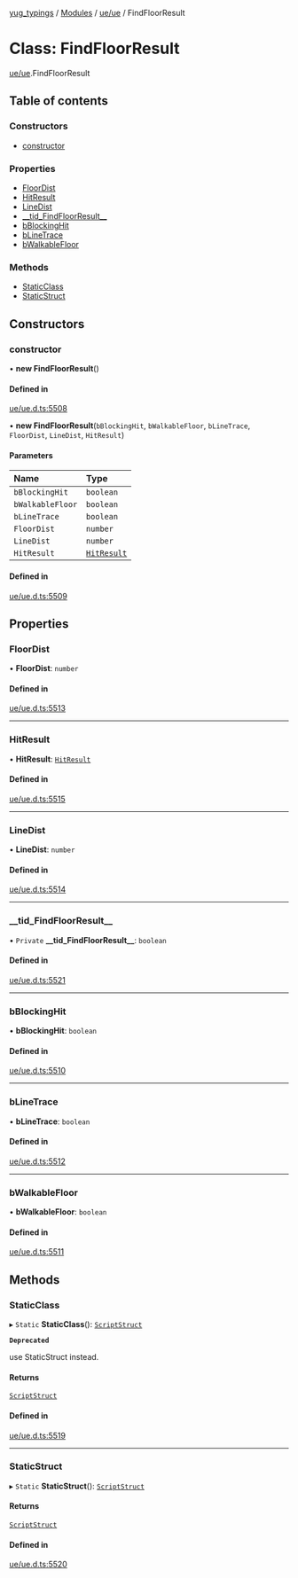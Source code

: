 [yug_typings](../README.md) / [Modules](../modules.md) / [ue/ue](../modules/ue_ue.md) / FindFloorResult

# Class: FindFloorResult

[ue/ue](../modules/ue_ue.md).FindFloorResult

## Table of contents

### Constructors

- [constructor](ue_ue.FindFloorResult.md#constructor)

### Properties

- [FloorDist](ue_ue.FindFloorResult.md#floordist)
- [HitResult](ue_ue.FindFloorResult.md#hitresult)
- [LineDist](ue_ue.FindFloorResult.md#linedist)
- [\_\_tid\_FindFloorResult\_\_](ue_ue.FindFloorResult.md#__tid_findfloorresult__)
- [bBlockingHit](ue_ue.FindFloorResult.md#bblockinghit)
- [bLineTrace](ue_ue.FindFloorResult.md#blinetrace)
- [bWalkableFloor](ue_ue.FindFloorResult.md#bwalkablefloor)

### Methods

- [StaticClass](ue_ue.FindFloorResult.md#staticclass)
- [StaticStruct](ue_ue.FindFloorResult.md#staticstruct)

## Constructors

### constructor

• **new FindFloorResult**()

#### Defined in

[ue/ue.d.ts:5508](https://github.com/YugMetaverse/yug_typings/blob/b7d9b19/ue/ue.d.ts#L5508)

• **new FindFloorResult**(`bBlockingHit`, `bWalkableFloor`, `bLineTrace`, `FloorDist`, `LineDist`, `HitResult`)

#### Parameters

| Name | Type |
| :------ | :------ |
| `bBlockingHit` | `boolean` |
| `bWalkableFloor` | `boolean` |
| `bLineTrace` | `boolean` |
| `FloorDist` | `number` |
| `LineDist` | `number` |
| `HitResult` | [`HitResult`](ue_ue.HitResult.md) |

#### Defined in

[ue/ue.d.ts:5509](https://github.com/YugMetaverse/yug_typings/blob/b7d9b19/ue/ue.d.ts#L5509)

## Properties

### FloorDist

• **FloorDist**: `number`

#### Defined in

[ue/ue.d.ts:5513](https://github.com/YugMetaverse/yug_typings/blob/b7d9b19/ue/ue.d.ts#L5513)

___

### HitResult

• **HitResult**: [`HitResult`](ue_ue.HitResult.md)

#### Defined in

[ue/ue.d.ts:5515](https://github.com/YugMetaverse/yug_typings/blob/b7d9b19/ue/ue.d.ts#L5515)

___

### LineDist

• **LineDist**: `number`

#### Defined in

[ue/ue.d.ts:5514](https://github.com/YugMetaverse/yug_typings/blob/b7d9b19/ue/ue.d.ts#L5514)

___

### \_\_tid\_FindFloorResult\_\_

• `Private` **\_\_tid\_FindFloorResult\_\_**: `boolean`

#### Defined in

[ue/ue.d.ts:5521](https://github.com/YugMetaverse/yug_typings/blob/b7d9b19/ue/ue.d.ts#L5521)

___

### bBlockingHit

• **bBlockingHit**: `boolean`

#### Defined in

[ue/ue.d.ts:5510](https://github.com/YugMetaverse/yug_typings/blob/b7d9b19/ue/ue.d.ts#L5510)

___

### bLineTrace

• **bLineTrace**: `boolean`

#### Defined in

[ue/ue.d.ts:5512](https://github.com/YugMetaverse/yug_typings/blob/b7d9b19/ue/ue.d.ts#L5512)

___

### bWalkableFloor

• **bWalkableFloor**: `boolean`

#### Defined in

[ue/ue.d.ts:5511](https://github.com/YugMetaverse/yug_typings/blob/b7d9b19/ue/ue.d.ts#L5511)

## Methods

### StaticClass

▸ `Static` **StaticClass**(): [`ScriptStruct`](ue_ue.ScriptStruct.md)

**`Deprecated`**

use StaticStruct instead.

#### Returns

[`ScriptStruct`](ue_ue.ScriptStruct.md)

#### Defined in

[ue/ue.d.ts:5519](https://github.com/YugMetaverse/yug_typings/blob/b7d9b19/ue/ue.d.ts#L5519)

___

### StaticStruct

▸ `Static` **StaticStruct**(): [`ScriptStruct`](ue_ue.ScriptStruct.md)

#### Returns

[`ScriptStruct`](ue_ue.ScriptStruct.md)

#### Defined in

[ue/ue.d.ts:5520](https://github.com/YugMetaverse/yug_typings/blob/b7d9b19/ue/ue.d.ts#L5520)
